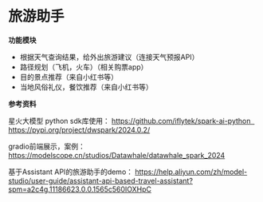 # 旅游助手

**功能模块**

- 根据天气查询结果，给外出旅游建议（连接天气预报API）
- 路径规划（飞机，火车）（相关购票app）
- 目的景点推荐（来自小红书等）
- 当地风俗礼仪，餐饮推荐（来自小红书等）

**参考资料**

星火大模型 python sdk库使用：
https://github.com/iflytek/spark-ai-python  
https://pypi.org/project/dwspark/2024.0.2/

gradio前端展示，案例：
https://modelscope.cn/studios/Datawhale/datawhale_spark_2024

基于Assistant API的旅游助手的demo：
https://help.aliyun.com/zh/model-studio/user-guide/assistant-api-based-travel-assistant?spm=a2c4g.11186623.0.0.1565c560IOXHpC
